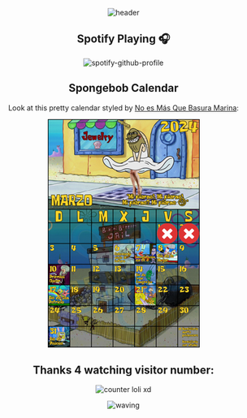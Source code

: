 <div align="center">
  
![header](https://capsule-render.vercel.app/api?type=waving&color=auto&height=200&section=header&text=disp("Hi%20👓")&fontSize=50&animation=fadeIn&fontAlignY=28&desc=I'm%20Francisco,%20a%20Mechatronics%20Engineer%20coding%20for%20fun.&descAlignY=55&descAlign=60)

## Spotify Playing :headphones:

<div style="width:250px;">

![spotify-github-profile](https://spotify-github-profile.kittinanx.com/api/view.svg?uid=21buo33eiklc76ohjsvfv4i7a&redirect=true][https://spotify-github-profile.kittinanx.com/api/view.svg?uid=21buo33eiklc76ohjsvfv4i7a&cover_image=true&theme=natemoo-re&show_offline=false&background_color=121212&interchange=true&bar_color=53b14f&bar_color_cover=false)

</div>

## Spongebob Calendar

Look at this pretty calendar styled by [No es Más Que Basura Marina](https://www.facebook.com/BasuraMarina/):

![monthly calendar](this_month.png)

## Thanks 4 watching visitor number:

<div>
  
![counter loli xd](https://count.getloli.com/get/@fcomovaz?theme=moebooru)
  
</div>

![waving](https://capsule-render.vercel.app/api?type=waving&color=gradient&height=84&section=footer)

</div>

